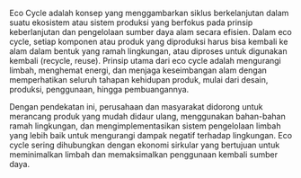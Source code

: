 Eco Cycle adalah konsep yang menggambarkan siklus berkelanjutan dalam suatu ekosistem atau sistem produksi yang berfokus pada prinsip keberlanjutan dan pengelolaan sumber daya alam secara efisien. Dalam eco cycle, setiap komponen atau produk yang diproduksi harus bisa kembali ke alam dalam bentuk yang ramah lingkungan, atau diproses untuk digunakan kembali (recycle, reuse). Prinsip utama dari eco cycle adalah mengurangi limbah, menghemat energi, dan menjaga keseimbangan alam dengan memperhatikan seluruh tahapan kehidupan produk, mulai dari desain, produksi, penggunaan, hingga pembuangannya.

Dengan pendekatan ini, perusahaan dan masyarakat didorong untuk merancang produk yang mudah didaur ulang, menggunakan bahan-bahan ramah lingkungan, dan mengimplementasikan sistem pengelolaan limbah yang lebih baik untuk mengurangi dampak negatif terhadap lingkungan. Eco cycle sering dihubungkan dengan ekonomi sirkular yang bertujuan untuk meminimalkan limbah dan memaksimalkan penggunaan kembali sumber daya.
